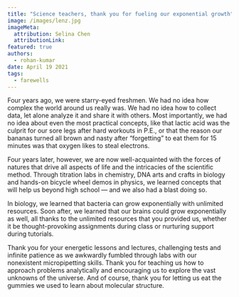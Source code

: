 ```yaml
---
title: "Science teachers, thank you for fueling our exponential growth"
image: /images/lenz.jpg
imageMeta:
  attribution: Selina Chen
  attributionLink:
featured: true
authors:
  - rohan-kumar
date: April 19 2021
tags:
  - farewells
---
```

Four years ago, we were starry-eyed freshmen. We had no idea how complex the world around us really was. We had no idea how to collect data, let alone analyze it and share it with others. Most importantly, we had no idea about even the most practical concepts, like that lactic acid was the culprit for our sore legs after hard workouts in P.E., or that the reason our bananas turned all brown and nasty after “forgetting” to eat them for 15 minutes was that oxygen likes to steal electrons.

Four years later, however, we are now well-acquainted with the forces of natures that drive all aspects of life and the intricacies of the scientific method. Through titration labs in chemistry, DNA arts and crafts in biology and hands-on bicycle wheel demos in physics, we learned concepts that will help us beyond high school — and we also had a blast doing so.

In biology, we learned that bacteria can grow exponentially with unlimited resources. Soon after, we learned that our brains could grow exponentially as well, all thanks to the unlimited resources that you provided us, whether it be thought-provoking assignments during class or nurturing support during tutorials. 

Thank you for your energetic lessons and lectures, challenging tests and infinite patience as we awkwardly fumbled through labs with our nonexistent micropipetting skills. Thank you for teaching us how to approach problems analytically and encouraging us to explore the vast unknowns of the universe. And of course, thank you for letting us eat the gummies we used to learn about molecular structure.

